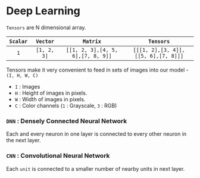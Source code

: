 # Deep Learning

`Tensors` are N dimensional array.

`Scalar` | `Vector` | `Matrix` | `Tensors`
:---: | :---: | :---: | :---:
`1` | `[1, 2, 3]` | `[[1, 2, 3],[4, 5, 6],[7, 8, 9]]` | `[[[1, 2],[3, 4]],[[5, 6],[7, 8]]]`

Tensors make it very convenient to feed in sets of images into our model - `(I, H, W, C)`
- `I` : Images
- `H` : Height of images in pixels.
- `W` : Width of images in pixels.
- `C` : Color channels (`1` : Grayscale, `3` : RGB)

### `DNN` : Densely Connected Neural Network
Each and every neuron in one layer is connected to every other neuron in the next layer.

### `CNN` :  Convolutional Neural Network
Each `unit` is connected to a smaller number of nearby units in next layer.
